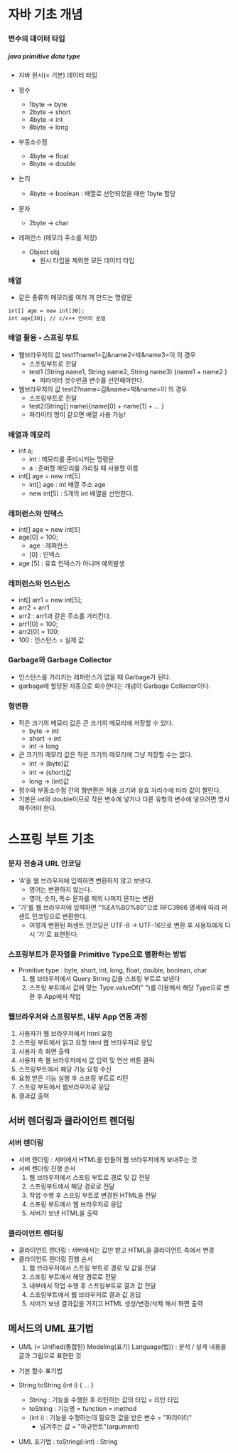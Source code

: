 # 자바 기초 개념

### 변수의 데이터 타입

##### java primitive data type
  - 자바 원시(= 기본) 데이터 타입

  - 정수
    - 1byte -> byte
    - 2byte -> short
    - 4byte -> int
    - 8byte -> long
  - 부동소수점
    - 4byte -> float
    - 8byte -> double
  - 논리
    - 4byte -> boolean : 배열로 선언되었을 때만 1byte 할당
  - 문자
    - 2byte -> char
  
  - 레퍼런스 (메모리 주소를 저장)
    - Object obj
      - 원시 타입을 제외한 모든 데이터 타입

### 배열

  - 같은 종류의 메모리를 여러 개 만드는 명령문
  
  ```
  int[] age = new int[30];
  int age[30]; // c/c++ 언어의 문법
  ```
  
### 배열 활용 - 스프링 부트

  - 웹브라우저의 값 test1?name1=김&name2=박&name3=이 의 경우
    - 스프링부트로 전달 
    - test1 (String name1, String name2, String name3) {name1 + name2 }
      - 파라미터 갯수만큼 변수를 선언해야한다.
  - 웹브라우저의 값 test2?name=김&name=박&name=이 의 경우
    - 스프링부트로 전달
    - test2(String[] name){name[0] + name[1] + ... }
    - 파라미터 명이 같으면 배열 사용 가능!

### 배열과 메모리

  - int a;
    - int : 메모리를 준비시키는 명령문
    - a : 준비할 메모리를 가리킬 때 사용할 이름
  - int[] age = new int[5]
    - int[] age : int 배열 주소 age
    - new int[5] : 5개의 int 배열을 선언한다.

### 레퍼런스와 인덱스

  - int[] age = new int[5]
  - age[0] = 100;
    - age : 레퍼런스
    - [0] : 인덱스
  - age [5] : 유효 인덱스가 아니며 예외발생

### 레퍼런스와 인스턴스

  - int[] arr1 = new int[5];
  - arr2 = arr1
  - arr2 : arr1과 같은 주소를 가리킨다.
  - arr1[0] = 100;
  - arr2[0] = 100;
  - 100 : 인스턴스 = 실제 값

### Garbage와 Garbage Collector

  - 인스턴스를 가리키는 레퍼런스가 없을 때 Garbage가 된다.
  - garbage에 할당된  자동으로 회수한다는 개념이 Garbage Collector이다.

### 형변환

  - 작은 크기의 메모리 값은 큰 크기의 메모리에 저장할 수 있다.
    - byte -> int
    - short -> int
    - int -> long
  - 큰 크기의 메모리 값은 작은 크기의 메모리에 그냥 저장할 수는 없다.
    - int -> (byte)값
    - int -> (short)값
    - long -> (int)값
  - 정수와 부동소수점 간의 형변환은 허용 크기와 유효 자리수에 따라 값이 짤린다.
  - 기본은 int와 double이므로 작은 변수에 넣거나 다른 유형의 변수에 넣으려면 명시해주어야 한다.


# 스프링 부트 기초


### 문자 전송과 URL 인코딩

  - 'A'을 웹 브라우저에 입력하면 변환하지 않고 보낸다.
    - 영어는 변환하지 않는다.
    - 영어, 숫자, 특수 문자를 제외 나머지 문자는 변환
  - '가'를 웹 브라우저에 입력하면 "%EA%BO%80"으로 RFC3986 명세에 따라 퍼센트 인코딩으로 변환한다.
    - 이렇게 변환된 퍼센트 인코딩은 UTF-8 -> UTF-16으로 변환 후 사용자에게 다시 '가'로 표현된다.

### 스프링부트가 문자열을 Primitive Type으로 별환하는 방법

  - Primitive type : byte, short, int, long, float, double, boolean, char
    1. 웹 브라우저에서 Query String 값을 스프링 부트로 보낸다
    2. 스프링 부트에서 값에 맞는 Type.valueOf(" ")를 이용해서 해당 Type으로 변환 후 App에서 작업

### 웹브라우저와 스프링부트, 내부 App 연동 과정

  1. 사용자가 웹 브라우저에서 html 요청
  2. 스프링 부트에서 읽고 요청 html 웹 브라우저로 응답
  3. 사용자 측 화면 출력
  4. 사용자 측 웹 브라우저에서 값 입력 및 연산 버튼 클릭 
  5. 스프링부트에서 해당 기능 요청 수신
  6. 요청 받은 기능 실행 후 스프링 부트로 리턴
  7. 스프링 부트에서 웹브라우저로 응답
  8. 결과값 출력
 

## 서버 렌더링과 클라이언트 렌더링

### 서버 렌더링

  - 서버 렌더링 : 서버에서 HTML을 만들어 웹 브라우저에게 보내주는 것
  - 서버 렌더링 진행 순서
    1. 웹 브라우저에서 스프링 부트로 경로 및 값 전달
    2. 스프링부트에서 해당 경로로 전달
    3. 작업 수행 후 스프링 부트로 변경된 HTML을 전달
    4. 스프링 부트에서 웹 브라우저로 응답
    5. 서버가 보낸 HTML을 출력

### 클라이언트 렌더링

  - 클라이언트 렌더링 : 서버에서는 값만 받고 HTML을 클라이언트 측에서 변경
  - 클라이언트 렌더링 진행 순서
    1. 웹 브라우저에서 스프링 부트로 경로 및 값을 전달
    2. 스프링 부트에서 해당 경로로 전달
    3. 내부에서 작업 수행 후 스프링부트로 결과 값 전달
    4. 스프링부트에서 웹 브라우저로 결과 값 응답
    5. 서버가 보낸 결과값을 가지고 HTML 생성/변경/삭제 해서 화면 출력

## 메서드의 UML 표기법

  - UML (= Unified(통합된) Modeling(표기) Language(법)) : 분석 / 설계 내용을 글과 그림으로 표현한 것

  - 기본 함수 표기법
  - String toString (int i) { ... }
    - String : 기능을 수행한 후 리턴하는 값의 타입 = 리턴 타입
    - toString : 기능명 = function = method 
    - (int i) : 기능을 수행하는데 필요한 값을 받은 변수 = "파라미터"
      - 넘겨주는 값 = "아규먼트"(argument)
  
  - UML 표기법 : toString(i:int) : String
  
